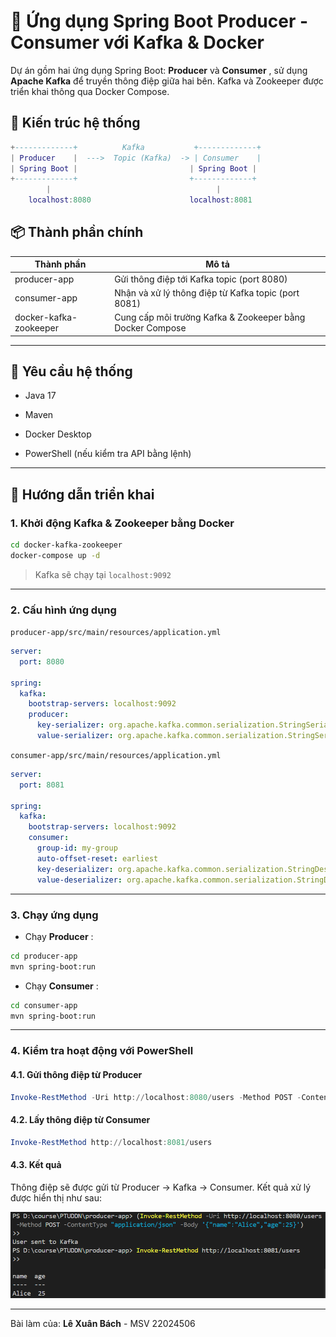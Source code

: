# 🚀 Ứng dụng Spring Boot Producer - Consumer với Kafka & Docker 

Dự án gồm hai ứng dụng Spring Boot: **Producer**  và **Consumer** , sử dụng **Apache Kafka**  để truyền thông điệp giữa hai bên. Kafka và Zookeeper được triển khai thông qua Docker Compose.

## 🧩 Kiến trúc hệ thống 



```lua
+-------------+          Kafka           +-------------+
| Producer    |  --->  Topic (Kafka)  -> | Consumer    |
| Spring Boot |                         | Spring Boot |
+-------------+                         +-------------+
        |                                     |
    localhost:8080                      localhost:8081
```


## 📦 Thành phần chính 

| Thành phần | Mô tả | 
| --- | --- | 
| producer-app | Gửi thông điệp tới Kafka topic (port 8080) | 
| consumer-app | Nhận và xử lý thông điệp từ Kafka topic (port 8081) | 
| docker-kafka-zookeeper | Cung cấp môi trường Kafka & Zookeeper bằng Docker Compose | 



---



## 🔧 Yêu cầu hệ thống 

 
- Java 17
 
- Maven
 
- Docker Desktop
 
- PowerShell (nếu kiểm tra API bằng lệnh)



---



## 🚀 Hướng dẫn triển khai 


### 1. Khởi động Kafka & Zookeeper bằng Docker 



```bash
cd docker-kafka-zookeeper
docker-compose up -d
```


> Kafka sẽ chạy tại `localhost:9092`



---



### 2. Cấu hình ứng dụng 

`producer-app/src/main/resources/application.yml`


```yaml
server:
  port: 8080

spring:
  kafka:
    bootstrap-servers: localhost:9092
    producer:
      key-serializer: org.apache.kafka.common.serialization.StringSerializer
      value-serializer: org.apache.kafka.common.serialization.StringSerializer
```

`consumer-app/src/main/resources/application.yml`


```yaml
server:
  port: 8081

spring:
  kafka:
    bootstrap-servers: localhost:9092
    consumer:
      group-id: my-group
      auto-offset-reset: earliest
      key-deserializer: org.apache.kafka.common.serialization.StringDeserializer
      value-deserializer: org.apache.kafka.common.serialization.StringDeserializer
```



---



### 3. Chạy ứng dụng 

 
- Chạy **Producer** :



```bash
cd producer-app
mvn spring-boot:run
```

 
- Chạy **Consumer** :



```bash
cd consumer-app
mvn spring-boot:run
```



---



### 4. Kiểm tra hoạt động với PowerShell 


#### 4.1. Gửi thông điệp từ Producer 



```powershell
Invoke-RestMethod -Uri http://localhost:8080/users -Method POST -ContentType "application/json" -Body '{"name":"Alice","age":25}'
```


#### 4.2. Lấy thông điệp từ Consumer 



```powershell
Invoke-RestMethod http://localhost:8081/users
```


#### 4.3. Kết quả 


Thông điệp sẽ được gửi từ Producer → Kafka → Consumer. Kết quả xử lý được hiển thị như sau:

![Kết quả](img/1.png) 



---

Bài làm của: **Lê Xuân Bách** - MSV 22024506
